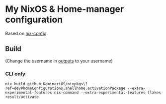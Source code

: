 # My NixOS & Home-manager configuration

Based on [nix-config](https://github.com/gvolpe/nix-config).

## Build

(Change the username in [outputs](outputs/home-conf.nix) to your username)

### CLI only
```console
nix build github:KaminariOS/nixpkgs\?ref=dev#homeConfigurations.shellhome.activationPackage --extra-experimental-features nix-command --extra-experimental-features flakes
result/activate

```
